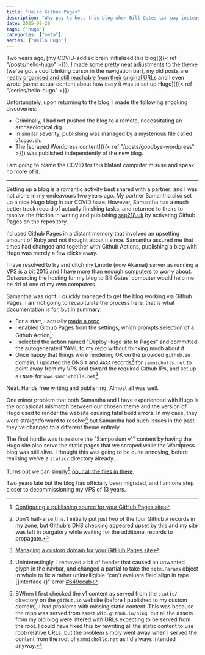 ```yaml
---
title: "Hello Github Pages"
description: "Why pay to host this blog when Bill Gates can pay instead?"
date: 2025-09-28
tags: ["hugo"]
categories: ["meta"]
series: ["Hello Hugo"]
---
```


Two years ago, [my COVID-addled brain initialised this blog]({{< ref "/posts/hello-hugo" >}}).
I made some pretty neat adjustments to the theme (we've got a cool blinking cursor in the navigation bar), my old posts are [neatly organised and still reachable from their original URLs](/v1) and I even wrote [some actual content about how easy it was to set up Hugo]({{< ref "/series/hello-hugo" >}}).

Unfortunately, upon returning to the blog, I made the following shocking discoveries:

- Criminally, I had not pushed the blog to a remote, necessitating an archaeological dig.
- In similar severity, publishing was managed by a mysterious file called `bloggo.sh`.
- The [scraped Wordpress content]({{< ref "/posts/goodbye-wordpress" >}}) was published independently of the new blog.

I am going to blame the COVID for this blatant computer misuse and speak no more of it.

***

Setting up a blog is a romantic activity best shared with a partner; and I was not alone in my endeavours two years ago.
My partner Samantha also set up a nice Hugo blog in our COVID haze.
However, Samantha has a much better track record of actually finishing tasks, and returned to theirs to resolve the friction in writing and publishing [sap218.uk](https://sap218.uk) by activating Github Pages on the repository.

I'd used Github Pages in a distant memory that involved an upsetting amount of Ruby and not thought about it since.
Samantha assured me that times had changed and together with Github Actions, publishing a blog with Hugo was merely a few clicks away.

I have resolved to try and ditch my Linode (now Akamai) server as running a VPS is a bit 2015 and I have more than enough computers to worry about.
Outsourcing the hosting for my blog to Bill Gates' computer would help me be rid of one of my own computers.

Samantha was right: I quickly managed to get the blog working via Github Pages.
I am not going to recapitulate the process here, that is what documentation is for, but in summary:

- For a start, I actually [made a repo](https://github.com/SamStudio8/blog)
- I enabled Github Pages from the settings, which prompts selection of a Github Action[^action]
- I selected the action named "Deploy Hugo site to Pages" and committed the autogenerated YAML to my repo without thinking much about it
- Once happy that things were rendering OK on the provided `github.io` domain, I updated the DNS `A` and `AAAA` records[^aaah] for `samnicholls.net` to point away from my VPS and toward the required Github IPs, and set up a `CNAME` for `www.samnicholls.net`[^domain]

Neat. Hands free writing and publishing.
Almost all was well.

One minor problem that both Samantha and I have experienced with Hugo is the occasional mismatch between our chosen theme and the version of Hugo used to render the website causing fatal build errors. In my case, they were straightforward to resolve[^template] but Samantha had such issues in the past they've changed to a different theme entirely.

The final hurdle was to restore the "Samposium v1" content by having the Hugo site also serve the static pages that we scraped while the Wordpress blog was still alive.
I thought this was going to be quite annoying, before realising we've a `static/` directory already...

Turns out we can simply[^static] [pour all the files in there](https://github.com/SamStudio8/blog/tree/main/static).

Two years late but the blog has officially been migrated, and I am one step closer to decommissioning my VPS of 13 years.




[^action]: [Configuring a publishing source for your GitHub Pages site](https://docs.github.com/en/pages/getting-started-with-github-pages/configuring-a-publishing-source-for-your-github-pages-site)
[^aaah]: Don't half-arse this. I initially put just two of the four Github `A` records in my zone, but Github's DNS checking appeared upset by this and my site was left in purgatory while waiting for the additional records to propagate.
[^template]: Uninterestingly, I removed a bit of header that caused an unwanted glyph in the navbar, and changed a partial to take the `site.Params` object in whole to fix a rather unintelligible "can't evaluate field align in type []interface {}" error [#649ecab](https://github.com/SamStudio8/blog/commit/649ecab8fd61e956a92da3f025705f1a364b6e38)
[^domain]: [Managing a custom domain for your GitHub Pages site](https://docs.github.com/en/pages/configuring-a-custom-domain-for-your-github-pages-site/managing-a-custom-domain-for-your-github-pages-site)
[^static]: BWhen I first checked the v1 content as served from the `static/` directory on the `github.io` website (before I published to my custom domain), I had problems with missing static content. This was because the repo was served from `samstudio.github.io/blog`, but all the assets from my old blog were littered with URLs expecting to be served from the root. I could have fixed this by rewriting all the static content to use root-relative URLs, but the problem simply went away when I served the content from the root of `samnicholls.net` as I'd always intended anyway.

